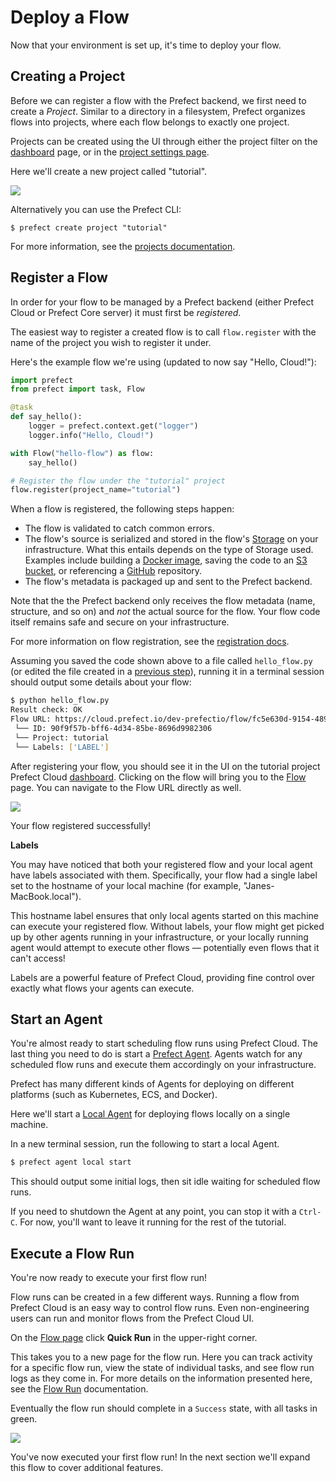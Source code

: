 # Deploy a Flow

Now that your environment is set up, it's time to deploy your flow.

## Creating a Project

Before we can register a flow with the Prefect backend, we first need to create
a _Project_. Similar to a directory in a filesystem, Prefect organizes flows
into projects, where each flow belongs to exactly one project.

Projects can be created using the UI through either the project filter on the
[dashboard](/orchestration/ui/dashboard) page, or in the [project settings
page](/orchestration/ui/team-settings.md#projects).

Here we'll create a new project called "tutorial".

![](/orchestration/tutorial/create-project.png)

Alternatively you can use the Prefect CLI:

```
$ prefect create project "tutorial"
```

For more information, see the [projects documentation](/orchestration/concepts/projects.md).

## Register a Flow

In order for your flow to be managed by a Prefect backend (either Prefect Cloud or
Prefect Core server) it must first be _registered_.

The easiest way to register a created flow is to call `flow.register` with the
name of the project you wish to register it under.

Here's the example flow we're using (updated to now say "Hello, Cloud!"):

```python
import prefect
from prefect import task, Flow

@task
def say_hello():
    logger = prefect.context.get("logger")
    logger.info("Hello, Cloud!")

with Flow("hello-flow") as flow:
    say_hello()

# Register the flow under the "tutorial" project
flow.register(project_name="tutorial")
```

When a flow is registered, the following steps happen:

- The flow is validated to catch common errors.
- The flow's source is serialized and stored in the flow's
  [Storage](/orchestration/flow_config/storage.md) on your infrastructure.
  What this entails depends on the type of Storage used. Examples include building a
  [Docker image](/orchestration/flow_config/storage.md#docker), saving the code
  to an [S3 bucket](/orchestration/flow_config/storage.md#aws-s3), or
  referencing a [GitHub](/orchestration/flow_config/storage.md#github)
  repository.
- The flow's metadata is packaged up and sent to the Prefect backend.

Note that the the Prefect backend only receives the flow metadata (name,
structure, and so on) and _not_ the actual source for the flow. Your flow code
itself remains safe and secure on your infrastructure.

For more information on flow registration, see the [registration docs](/orchestration/concepts/flows.md#registration).

Assuming you saved the code shown above to a file called `hello_flow.py` (or edited the file created in a [previous step](/orchestration/getting-started/basic-core-flow.html)), running it in a terminal session should output some details about your flow:

```bash
$ python hello_flow.py
Result check: OK
Flow URL: https://cloud.prefect.io/dev-prefectio/flow/fc5e630d-9154-489d-98d4-ea6ffabb9ca0
 └── ID: 90f9f57b-bff6-4d34-85be-8696d9982306
 └── Project: tutorial
 └── Labels: ['LABEL']
```

After registering your flow, you should see it in the UI on the tutorial
project Prefect Cloud [dashboard](/orchestration/ui/dashboard.md). Clicking on the flow
will bring you to the [Flow](/orchestration/ui/flow.md) page. You can
navigate to the Flow URL directly as well.

![](/orchestration/tutorial/hello-flow-page.png)

Your flow registered successfully!

**Labels**

You may have noticed that both your registered flow and your local agent have labels associated with them. Specifically, your flow had a single label set to the hostname of your local machine (for example, "Janes-MacBook.local"). 

This hostname label ensures that only local agents started on this machine can execute your registered flow. Without labels, your flow might get picked up by other agents running in your infrastructure, or your locally running agent would attempt to execute other flows &mdash; potentially even flows that it can't access!

Labels are a powerful feature of Prefect Cloud, providing fine control over exactly what flows your agents can execute. 

## Start an Agent

You're almost ready to start scheduling flow runs using Prefect Cloud.
The last thing you need to do is start a [Prefect Agent](/orchestration/agents/overview.md). Agents watch for any scheduled flow runs and execute them accordingly on your infrastructure.

Prefect has many different kinds of Agents for deploying on different platforms (such as Kubernetes, ECS, and Docker). 

Here we'll start a [Local Agent](/orchestration/agents/local.md) for deploying flows locally on a single
machine.

In a new terminal session, run the following to start a local Agent.

```bash
$ prefect agent local start
```

This should output some initial logs, then sit idle waiting for scheduled flow
runs. 

If you need to shutdown the Agent at any point, you can stop it with a
`Ctrl-C`. For now, you'll want to leave it running for the rest of the
tutorial.

## Execute a Flow Run

You're now ready to execute your first flow run!

Flow runs can be created in a few different ways. Running a flow from Prefect Cloud is an easy way to control flow runs. Even non-engineering users can run and monitor flows from the Prefect Cloud UI.

On the [Flow page](/orchestration/ui/flow.md) click **Quick Run** in the
upper-right corner.

This takes you to a new page for the flow run. Here you can track
activity for a specific flow run, view the state of individual tasks, and see
flow run logs as they come in. For more details on the information presented
here, see the [Flow Run](/orchestration/ui/flow-run.md) documentation.

Eventually the flow run should complete in a `Success` state, with all tasks in
green.

![](/orchestration/tutorial/hello-flow-run-page.png)

You've now executed your first flow run! In the next section we'll expand this
flow to cover additional features.
